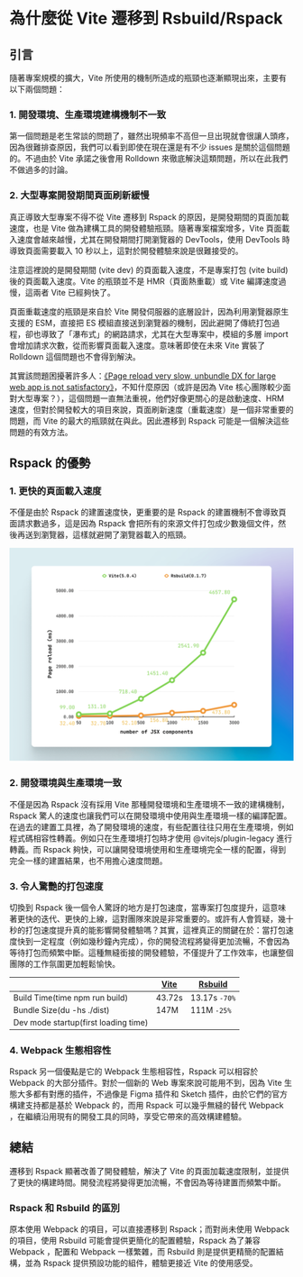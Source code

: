 # 為什麼從 Vite 遷移到 Rsbuild/Rspack

## 引言

隨著專案規模的擴大，Vite 所使用的機制所造成的瓶頸也逐漸顯現出來，主要有以下兩個問題：

### 1. 開發環境、生產環境建構機制不一致

第一個問題是老生常談的問題了，雖然出現頻率不高但一旦出現就會很讓人頭疼，因為很難排查原因，我們可以看到即使在現在還是有不少 issues 是關於這個問題的。不過由於 Vite 承諾之後會用 Rolldown 來徹底解決這類問題，所以在此我們不做過多的討論。

### 2. 大型專案開發期間頁面刷新緩慢

真正導致大型專案不得不從 Vite 遷移到 Rspack 的原因，是開發期間的頁面加載速度，也是 Vite 做為建構工具的開發體驗瓶頸。隨著專案檔案增多，Vite 頁面載入速度會越來越慢，尤其在開發期間打開瀏覽器的 DevTools，使用 DevTools 時導致頁面需要載入 10 秒以上，這對於開發體驗來說是很難接受的。

注意這裡說的是開發期間 (vite dev) 的頁面載入速度，不是專案打包 (vite build) 後的頁面載入速度。Vite 的瓶頸並不是 HMR（頁面熱重載）或 Vite 編譯速度過慢，這兩者 Vite 已經夠快了。

頁面重載速度的瓶頸是來自於 Vite 開發伺服器的底層設計，因為利用瀏覽器原生支援的 ESM，直接把 ES 模組直接送到瀏覽器的機制，因此避開了傳統打包過程，卻也導致了「瀑布式」的網路請求，尤其在大型專案中，模組的多層 import 會增加請求次數，從而影響頁面載入速度。意味著即使在未來 Vite 實裝了 Rolldown 這個問題也不會得到解決。

其實該問題困擾著許多人：[《Page reload very slow, unbundle DX for large web app is not satisfactory》](https://github.com/vitejs/vite/discussions/13697)，不知什麼原因（或許是因為 Vite 核心團隊較少面對大型專案？），這個問題一直無法重視，他們好像更關心的是啟動速度、HRM 速度，但對於開發較大的項目來說，頁面刷新速度（重載速度）是一個非常重要的問題，而 Vite 的最大的瓶頸就在與此。因此遷移到 Rspack 可能是一個解決這些問題的有效方法。

## Rspack 的優勢

### 1. 更快的頁面載入速度

不僅是由於 Rspack 的建置速度快，更重要的是 Rspack 的建置機制不會導致頁面請求數過多，這是因為 Rspack 會把所有的來源文件打包成少數幾個文件，然後再送到瀏覽器，這樣就避開了瀏覽器載入的瓶頸。

![page reload time compare for vite and rsbuild](./image/page-reload-time-vite-vs-rsbuild.png)

### 2. 開發環境與生產環境一致

不僅是因為 Rspack 沒有採用 Vite 那種開發環境和生產環境不一致的建構機制，Rspack 驚人的速度也讓我們可以在開發環境中使用與生產環境一樣的編譯配置。在過去的建置工具裡，為了開發環境的速度，有些配置往往只用在生產環境，例如程式碼相容性轉義。例如只在生產環境打包時才使用 @vitejs/plugin-legacy 進行轉義。而 Rspack 夠快，可以讓開發環境使用和生產環境完全一樣的配置，得到完全一樣的建置結果，也不用擔心速度問題。

### 3. 令人驚艷的打包速度

切換到 Rspack 後一個令人驚訝的地方是打包速度，當專案打包度提升，這意味著更快的迭代、更快的上線，這對團隊來說是非常重要的。或許有人會質疑，幾十秒的打包速度提升真的能影響開發體驗嗎？其實，這裡真正的關鍵在於：當打包速度快到一定程度（例如幾秒鐘內完成），你的開發流程將變得更加流暢，不會因為等待打包而頻繁中斷。這種無縫銜接的開發體驗，不僅提升了工作效率，也讓整個團隊的工作氛圍更加輕鬆愉快。

|                                      | [Vite](https://vitejs.dev/) | [Rsbuild](https://rsbuild.dev/) |
| ------------------------------------ | --------------------------- | ------------------------------- |
| Build Time(time npm run build)       | 43.72s                      | 13.17s `-70%`                   |
| Bundle Size(du -hs ./dist)           | 147M                        | 111M `-25%`                     |
| Dev mode startup(first loading time) |                             |                                 |

### 4. Webpack 生態相容性

Rspack 另一個優點是它的 Webpack 生態相容性，Rspack 可以相容於 Webpack 的大部分插件。對於一個新的 Web 專案來說可能用不到，因為 Vite 生態大多都有對應的插件，不過像是 Figma 插件和 Sketch 插件，由於它們的官方構建支持都是基於 Webpack 的，而用 Rspack 可以幾乎無縫的替代 Webpack ，在繼續沿用現有的開發工具的同時，享受它帶來的高效構建體驗。

## 總結

遷移到 Rspack 顯著改善了開發體驗，解決了 Vite 的頁面加載速度限制，並提供了更快的構建時間。開發流程將變得更加流暢，不會因為等待建置而頻繁中斷。

### Rspack 和 Rsbuild 的區別

原本使用 Webpack 的項目，可以直接遷移到 Rspack；而對尚未使用 Webpack 的項目，使用 Rsbuild 可能會提供更簡化的配置體驗，Rspack 為了兼容 Webpack ，配置和 Webpack 一樣繁雜，而 Rsbuild 則是提供更精簡的配置結構，並為 Rspack 提供預設功能的組件，體驗更接近 Vite 的使用感受。

